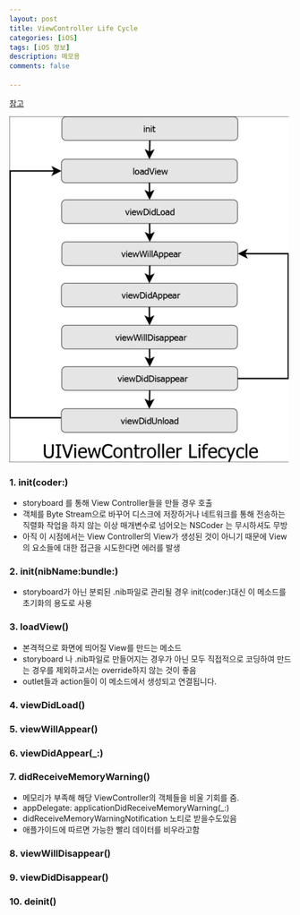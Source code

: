 ```yaml
---
layout: post
title: ViewController Life Cycle
categories: [iOS]
tags: [iOS 정보]
description: 메모용
comments: false

---
```


[참고](https://baked-corn.tistory.com/32)

<img src="/assets/media/iOS/LifeCycle1.png">

### 1. init(coder:)

- storyboard 를 통해 View Controller들을 만들 경우 호출
- 객체를 Byte Stream으로 바꾸어 디스크에 저장하거나 네트워크를 통해 전송하는 직렬화 작업을 하지 않는 이상 매개변수로 넘어오는 NSCoder 는 무시하셔도 무방
-  아직 이 시점에서는 View Controller의 View가 생성된 것이 아니기 때문에 View의 요소들에 대한 접근을 시도한다면 에러를 발생

### 2. init(nibName:bundle:)
- storyboard가 아닌 분뢰된 .nib파일로 관리될 경우 init(coder:)대신 이 메소드를 초기화의 용도로 사용

### 3. loadView()

- 본격적으로 화면에 띄어질 View를 만드는 메소드
- storyboard 나 .nib파일로 만들어지는 경우가 아닌 모두 직접적으로 코딩하여 만드는 경우를 제외하고서는 override하지 않는 것이 좋음
- outlet들과 action들이 이 메소드에서 생성되고 연결됩니다.

### 4. viewDidLoad()

### 5. viewWillAppear()

### 6. viewDidAppear(_:)

### 7. didReceiveMemoryWarning()

- 메모리가 부족해 해당 ViewController의 객체들을 비울 기회를 줌.
- appDelegate: applicationDidReceiveMemoryWarning(_:)
- didReceiveMemoryWarningNotification 노티로 받을수도있음
- 애플가이드에 따르면 가능한 빨리 데이터를 비우라고함

### 8. viewWillDisappear()


### 9. viewDidDisappear()

### 10. deinit()
